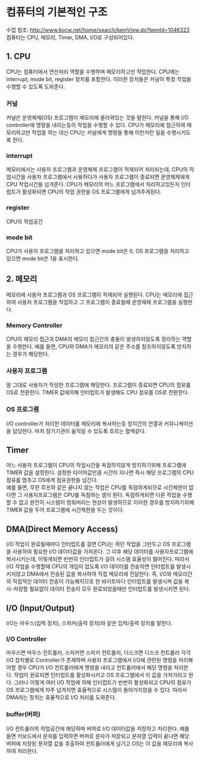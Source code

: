 # 컴퓨터의 기본적인 구조
수업 참조: http://www.kocw.net/home/search/kemView.do?kemId=1046323   
컴퓨터는 CPU, 메모리, Timer, DMA, I/O로 구성되어있다.

## 1. CPU
CPU는 컴퓨터에서 연산처리 역할을 수행하며 메모리하고만 작업한다. CPU에는 interrupt, mode bit, register 장치를 포함한다. 이러한 장치들은 커널이 특정 작업을 수행할 수 있도록 도와준다.

### 커널
커널은 운영체제(OS) 프로그램이 메모리에 올라와있는 것을 말한다. 커널을 통해 I/O controller에 명령을 내리는등의 작업을 수행할 수 있다. CPU가 메모리에 접근하여 메모리하고만 작업을 하는
대신 CPU는 커널에게 명령을 통해 이런저런 일을 수행시키도록 한다.

### interrupt
메모리에서는 사용자 프로그램과 운영체제 프로그램이 적재되어 처리되는데, CPU의 작업시간을 사용자 프로그램에서 사용하다가 사용자 프로그램이 종료되면 운영체제에게 CPU 작업시간을 넘겨준다.
CPU가 메모리의 어느 프로그램에서 처리하고있든지 인터럽트가 활성화되면 CPU의 작업 권한을 OS 프로그램에게 넘겨주게된다.

### register
CPU의 작업공간

### mode bit
CPU가 사용자 프로그램을 처리하고 있으면 mode bit은 0, OS 프로그램을 처리하고 있으면 mode bit은 1을 표시한다.

## 2. 메모리
메모리에 사용자 프로그램과 OS 프로그램이 적재되어 실행된다. CPU는 메모리에 접근하여 사용자 프로그램을 작업하고 그 프로그램이 종료될때 운영체제 프로그램을 실행한다.
### Memory Controller
CPU의 메모리 접근과 DMA의 메모리 접근간의 충돌이 발생하지않도록 정리하는 역할을 수행한다. 예를 들면, CPU와 DMA가 메모리의 같은 주소를 참조하지않도록 방지하는 경우가 해당한다.
### 사용자 프로그램
말 그대로 사용자가 작성한 프로그램에 해당한다. 프로그램이 종료되면 CPU의 점유를 OS로 전환한다. TIMER 값에의해 인터럽트가 발생해도 CPU 점유를 OS로 전환한다.
### OS 프로그램
I/O controller가 처리한 데이터를 메모리에 복사하는등 장치간의 연결과 커뮤니케이션을 담당한다. 마치 장기기관이 움직일 수 있도록 흐르는 혈액같다.

## Timer
어느 사용자 프로그램이 CPU의 작업시간을 독점하지않게 방지하기위해 프로그램에 TIMER 값을 설정한다. 설정한 타이머값만큼 시간이 지나면 즉시 해당 프로그램의 CPU 점유를 멈추고
OS에게 점유권한을 넘긴다.   
예를 들면, 무한 루프와 같은 끝나지 않는 작업은 CPU를 독점하게되므로 시간제한이 없다면 그 사용자프로그램은 CPU를 독점하는 셈이 된다. 독점하게되면 다른 작업을 수행할 수 없고
완전히 시스템이 멈춰버리는 현상이 발생하므로 이러한 경우를 방지하기위해 TIMER 값을 두어 프로그램에 시간제한을 두는 것이다.

## DMA(Direct Memory Access)
I/O 작업이 완료될때마다 인터럽트를 걸면 CPU는 하던 작업을 그만두고 OS 프로그램을 사용하여 필요한 I/O 데이터값을 가져온다. 그 이후 해당 데이터를 사용자프로그램에 복사시키는데,
이렇게되면 빈번히 인터럽트가 걸려 시스템 효율성이 떨어진다. 따라서 I/O 작업을 수행할때 CPU의 개입이 없도록 I/O 데이터를 전송하면 인터럽트를 발생시키지않고 DMA에서 전송된 값을
복사하여 직접 메모리에 전달한다. 즉, I/O와 메모리간의 직접적인 데이터 전송이 가능해지므로 한 바이트마다 인터럽트를 발생시켜 값을 복사-저장할 필요없이 데이터 전송이 모두
완료되었을때만 인터럽트를 발생시키면 된다.

## I/O (Input/Output)
I/O는 마우스(입력 장치), 스피커(출력 장치)와 같은 입력/출력 장치를 말한다.
### I/O Controller
마우스면 마우스 컨트롤러, 스피커면 스피커 컨트롤러, 디스크면 디스크 컨트롤러 각각 I/O 장치별로 Controller가 존재하며 사용자 프로그램에서 I/O에 관련된 명령을 처리해야할 경우
CPU가 I/O 컨트롤러에게 명령을 내리고 컨트롤러에서 해당 명령을 처리한다. 작업이 완료되면 인터럽트를 활성화시키고 OS 프로그램에서 이 값을 가져가라고 한다.
그러나 이렇게 여러 I/O 작업에 의해 인터럽트가 빈번히 활성화되고 CPU의 점유가 OS 프로그램에게 자주 넘겨지면 효율적으로 시스템이 돌아가지않을 수 있다. 따라서 DMA라는 장치는 
효율적으로 I/O 처리를 도와준다.

### buffer(버퍼)
I/O 컨트롤러의 작업공간에 해당하며 버퍼로 I/O 데이터값을 저장하고 처리한다. 예를 들면 키보드에서 문자를 입력하면 버퍼로 문자가 저장되고 문자열 입력이 끝나면 해당 버퍼에 저장된
문자열 값을 추출하여 컨트롤러에게 넘기고 OS는 이 값을 메모리에 복사하여 처리한다.
